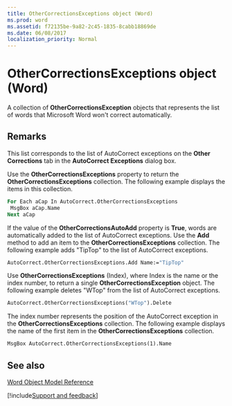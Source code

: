 ```yaml
---
title: OtherCorrectionsExceptions object (Word)
ms.prod: word
ms.assetid: f72135be-9a82-2c45-1835-8cabb18869de
ms.date: 06/08/2017
localization_priority: Normal
---
```



# OtherCorrectionsExceptions object (Word)

A collection of  **OtherCorrectionsException** objects that represents the list of words that Microsoft Word won't correct automatically.


## Remarks

This list corresponds to the list of AutoCorrect exceptions on the  **Other Corrections** tab in the **AutoCorrect Exceptions** dialog box.

Use the  **OtherCorrectionsExceptions** property to return the **OtherCorrectionsExceptions** collection. The following example displays the items in this collection.




```vb
For Each aCap In AutoCorrect.OtherCorrectionsExceptions 
 MsgBox aCap.Name 
Next aCap
```

If the value of the  **OtherCorrectionsAutoAdd** property is **True**, words are automatically added to the list of AutoCorrect exceptions. Use the **Add** method to add an item to the **OtherCorrectionsExceptions** collection. The following example adds "TipTop" to the list of AutoCorrect exceptions.




```vb
AutoCorrect.OtherCorrectionsExceptions.Add Name:="TipTop"
```

Use  **OtherCorrectionsExceptions** (Index), where Index is the name or the index number, to return a single **OtherCorrectionsException** object. The following example deletes "WTop" from the list of AutoCorrect exceptions.




```vb
AutoCorrect.OtherCorrectionsExceptions("WTop").Delete
```

The index number represents the position of the AutoCorrect exception in the  **OtherCorrectionsExceptions** collection. The following example displays the name of the first item in the **OtherCorrectionsExceptions** collection.




```vb
MsgBox AutoCorrect.OtherCorrectionsExceptions(1).Name
```


## See also


[Word Object Model Reference](overview/Word/object-model.md)

[!include[Support and feedback](~/includes/feedback-boilerplate.md)]